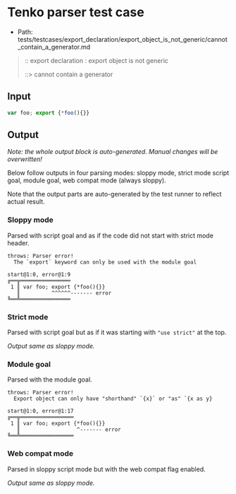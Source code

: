 # Tenko parser test case

- Path: tests/testcases/export_declaration/export_object_is_not_generic/cannot_contain_a_generator.md

> :: export declaration : export object is not generic
>
> ::> cannot contain a generator

## Input

`````js
var foo; export {*foo(){}}
`````

## Output

_Note: the whole output block is auto-generated. Manual changes will be overwritten!_

Below follow outputs in four parsing modes: sloppy mode, strict mode script goal, module goal, web compat mode (always sloppy).

Note that the output parts are auto-generated by the test runner to reflect actual result.

### Sloppy mode

Parsed with script goal and as if the code did not start with strict mode header.

`````
throws: Parser error!
  The `export` keyword can only be used with the module goal

start@1:0, error@1:9
╔══╦════════════════
 1 ║ var foo; export {*foo(){}}
   ║          ^^^^^^------- error
╚══╩════════════════

`````

### Strict mode

Parsed with script goal but as if it was starting with `"use strict"` at the top.

_Output same as sloppy mode._

### Module goal

Parsed with the module goal.

`````
throws: Parser error!
  Export object can only have "shorthand" `{x}` or "as" `{x as y}

start@1:0, error@1:17
╔══╦═════════════════
 1 ║ var foo; export {*foo(){}}
   ║                  ^------- error
╚══╩═════════════════

`````


### Web compat mode

Parsed in sloppy script mode but with the web compat flag enabled.

_Output same as sloppy mode._
